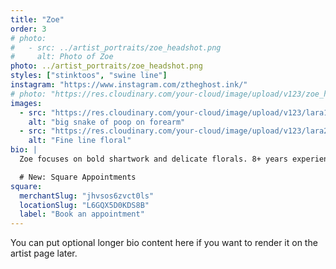 ```yaml
---
title: "Zoe"
order: 3
# photo: 
#   - src: ../artist_portraits/zoe_headshot.png
#     alt: Photo of Zoe
photo: ../artist_portraits/zoe_headshot.png
styles: ["stinktoos", "swine line"]
instagram: "https://www.instagram.com/ztheghost.ink/"
# photo: "https://res.cloudinary.com/your-cloud/image/upload/v123/zoe_headshot.jpg"  # ← new
images:
  - src: "https://res.cloudinary.com/your-cloud/image/upload/v123/lara1.jpg"
    alt: "big snake of poop on forearm"
  - src: "https://res.cloudinary.com/your-cloud/image/upload/v123/lara2.jpg"
    alt: "Fine line floral"
bio: |
  Zoe focuses on bold shartwork and delicate florals. 8+ years experience.

  # New: Square Appointments
square:
  merchantSlug: "jhvsos6zvct0ls"
  locationSlug: "L6GQX5D0KDS8B"
  label: "Book an appointment"
---
```


You can put optional longer bio content here if you want to render it on the artist page later.
